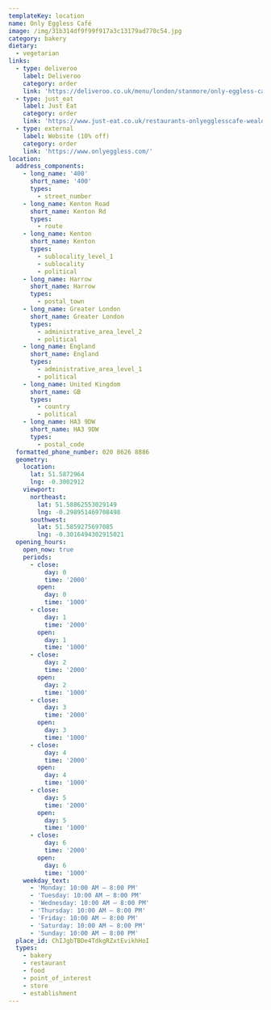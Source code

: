 ```yaml
---
templateKey: location
name: Only Eggless Café
image: /img/31b314df9f99f917a3c13179ad770c54.jpg
category: bakery
dietary:
  - vegetarian
links:
  - type: deliveroo
    label: Deliveroo
    category: order
    link: 'https://deliveroo.co.uk/menu/london/stanmore/only-eggless-cafe'
  - type: just_eat
    label: Just Eat
    category: order
    link: 'https://www.just-eat.co.uk/restaurants-onlyegglesscafe-wealdstone/menu'
  - type: external
    label: Website (10% off)
    category: order
    link: 'https://www.onlyeggless.com/'
location:
  address_components:
    - long_name: '400'
      short_name: '400'
      types:
        - street_number
    - long_name: Kenton Road
      short_name: Kenton Rd
      types:
        - route
    - long_name: Kenton
      short_name: Kenton
      types:
        - sublocality_level_1
        - sublocality
        - political
    - long_name: Harrow
      short_name: Harrow
      types:
        - postal_town
    - long_name: Greater London
      short_name: Greater London
      types:
        - administrative_area_level_2
        - political
    - long_name: England
      short_name: England
      types:
        - administrative_area_level_1
        - political
    - long_name: United Kingdom
      short_name: GB
      types:
        - country
        - political
    - long_name: HA3 9DW
      short_name: HA3 9DW
      types:
        - postal_code
  formatted_phone_number: 020 8626 8886
  geometry:
    location:
      lat: 51.5872964
      lng: -0.3002912
    viewport:
      northeast:
        lat: 51.58862553029149
        lng: -0.298951469708498
      southwest:
        lat: 51.5859275697085
        lng: -0.3016494302915021
  opening_hours:
    open_now: true
    periods:
      - close:
          day: 0
          time: '2000'
        open:
          day: 0
          time: '1000'
      - close:
          day: 1
          time: '2000'
        open:
          day: 1
          time: '1000'
      - close:
          day: 2
          time: '2000'
        open:
          day: 2
          time: '1000'
      - close:
          day: 3
          time: '2000'
        open:
          day: 3
          time: '1000'
      - close:
          day: 4
          time: '2000'
        open:
          day: 4
          time: '1000'
      - close:
          day: 5
          time: '2000'
        open:
          day: 5
          time: '1000'
      - close:
          day: 6
          time: '2000'
        open:
          day: 6
          time: '1000'
    weekday_text:
      - 'Monday: 10:00 AM – 8:00 PM'
      - 'Tuesday: 10:00 AM – 8:00 PM'
      - 'Wednesday: 10:00 AM – 8:00 PM'
      - 'Thursday: 10:00 AM – 8:00 PM'
      - 'Friday: 10:00 AM – 8:00 PM'
      - 'Saturday: 10:00 AM – 8:00 PM'
      - 'Sunday: 10:00 AM – 8:00 PM'
  place_id: ChIJgbTBDe4TdkgRZxtEvikhHoI
  types:
    - bakery
    - restaurant
    - food
    - point_of_interest
    - store
    - establishment
---
```

